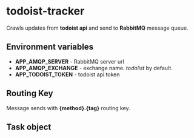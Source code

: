 ﻿# todoist-tracker

Crawls updates from **todoist api** and send to **RabbitMQ** message queue.

## Environment variables

- **APP_AMQP_SERVER** - RabbitMQ server url
- **APP_AMQP_EXCHANGE** - exchange name. _todolist_ by default.
- **APP_TODOIST_TOKEN** - todoist api token

## Routing Key

Message sends with **{method}.{tag}** routing key.

## Task object
